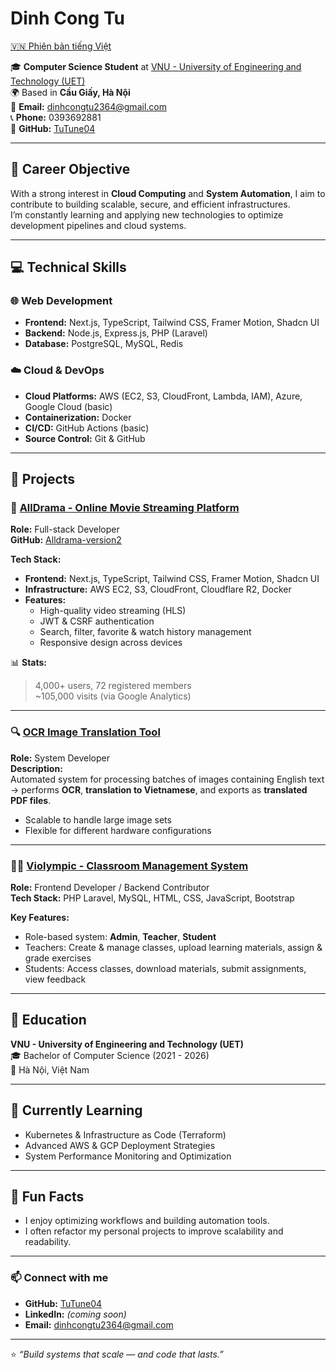 # Dinh Cong Tu

[🇻🇳 Phiên bản tiếng Việt](./README.md)

🎓 **Computer Science Student** at [VNU - University of Engineering and Technology (UET)](https://uet.vnu.edu.vn)  
🌍 Based in **Cầu Giấy, Hà Nội**  
📧 **Email:** dinhcongtu2364@gmail.com  
📞 **Phone:** 0393692881  
💼 **GitHub:** [TuTune04](https://github.com/TuTune04)

---

## 🎯 Career Objective
With a strong interest in **Cloud Computing** and **System Automation**, I aim to contribute to building scalable, secure, and efficient infrastructures.  
I’m constantly learning and applying new technologies to optimize development pipelines and cloud systems.

---

## 💻 Technical Skills

### 🌐 Web Development
- **Frontend:** Next.js, TypeScript, Tailwind CSS, Framer Motion, Shadcn UI  
- **Backend:** Node.js, Express.js, PHP (Laravel)  
- **Database:** PostgreSQL, MySQL, Redis  

### ☁️ Cloud & DevOps
- **Cloud Platforms:** AWS (EC2, S3, CloudFront, Lambda, IAM), Azure, Google Cloud (basic)  
- **Containerization:** Docker  
- **CI/CD:** GitHub Actions (basic)  
- **Source Control:** Git & GitHub  

---

## 🚀 Projects

### 🧭 [AllDrama - Online Movie Streaming Platform](https://www.alldrama.net)
**Role:** Full-stack Developer  
**GitHub:** [Alldrama-version2](https://github.com/yudgunH/Alldrama-version2)  

**Tech Stack:**  
- **Frontend:** Next.js, TypeScript, Tailwind CSS, Framer Motion, Shadcn UI  
- **Infrastructure:** AWS EC2, S3, CloudFront, Cloudflare R2, Docker  
- **Features:**  
  - High-quality video streaming (HLS)  
  - JWT & CSRF authentication  
  - Search, filter, favorite & watch history management  
  - Responsive design across devices  

📊 **Stats:**  
> 4,000+ users, 72 registered members  
> ~105,000 visits (via Google Analytics)

---

### 🔍 [OCR Image Translation Tool](https://github.com/TuTune04/OCR-Image-Translation-Tool)
**Role:** System Developer  
**Description:**  
Automated system for processing batches of images containing English text → performs **OCR**, **translation to Vietnamese**, and exports as **translated PDF files**.  
- Scalable to handle large image sets  
- Flexible for different hardware configurations  

---

### 🧑‍🏫 [Violympic - Classroom Management System](https://github.com/darklord1611/violympic-app)
**Role:** Frontend Developer / Backend Contributor  
**Tech Stack:** PHP Laravel, MySQL, HTML, CSS, JavaScript, Bootstrap  

**Key Features:**  
- Role-based system: **Admin**, **Teacher**, **Student**  
- Teachers: Create & manage classes, upload learning materials, assign & grade exercises  
- Students: Access classes, download materials, submit assignments, view feedback  

---

## 📘 Education
**VNU - University of Engineering and Technology (UET)**  
🎓 Bachelor of Computer Science (2021 - 2026)  
📍 Hà Nội, Việt Nam  

---

## 🌱 Currently Learning
- Kubernetes & Infrastructure as Code (Terraform)  
- Advanced AWS & GCP Deployment Strategies  
- System Performance Monitoring and Optimization  

---

## 🧩 Fun Facts
- I enjoy optimizing workflows and building automation tools.  
- I often refactor my personal projects to improve scalability and readability.  

---

### 📫 Connect with me
- **GitHub:** [TuTune04](https://github.com/TuTune04)  
- **LinkedIn:** _(coming soon)_  
- **Email:** [dinhcongtu2364@gmail.com](mailto:dinhcongtu2364@gmail.com)

---

⭐ *“Build systems that scale — and code that lasts.”*  
